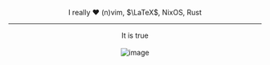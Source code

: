 <p align="center">
I really ❤️ (n)vim, $\LaTeX$, NixOS, Rust
</p>

---

<p align="center">
  It is true  
  <br>
  <br>
  <img src="https://github.com/user-attachments/assets/ac87c469-e07c-4372-86fc-66de28f0fb3a" alt="image">
</p>
